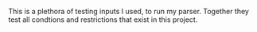 This is a plethora of testing inputs I used, to run my parser. Together they test all condtions and restrictions that exist in this project.
